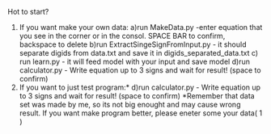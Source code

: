 Hot to start?
1. If you want make your own data:
    a)run MakeData.py
        -enter equation that you see in the corner or in the consol. SPACE BAR to confirm, backspace to delete
    b)run ExtractSingeSignFromInput.py
        - it should separate digids from data.txt and save it in digids_separated_data.txt
    c) run learn.py
        - it will feed model with your input and save model
    d)run calculator.py
        - Write equation up to 3 signs and wait for result! (space to confirm)
2. If you want to just test program:*
     d)run calculator.py
        - Write equation up to 3 signs and wait for result! (space to confirm)
*Remember that data set was made by me, so its not big enought and may cause wrong result.
 If you want make program better, please eneter some your data( 1 ) 

 